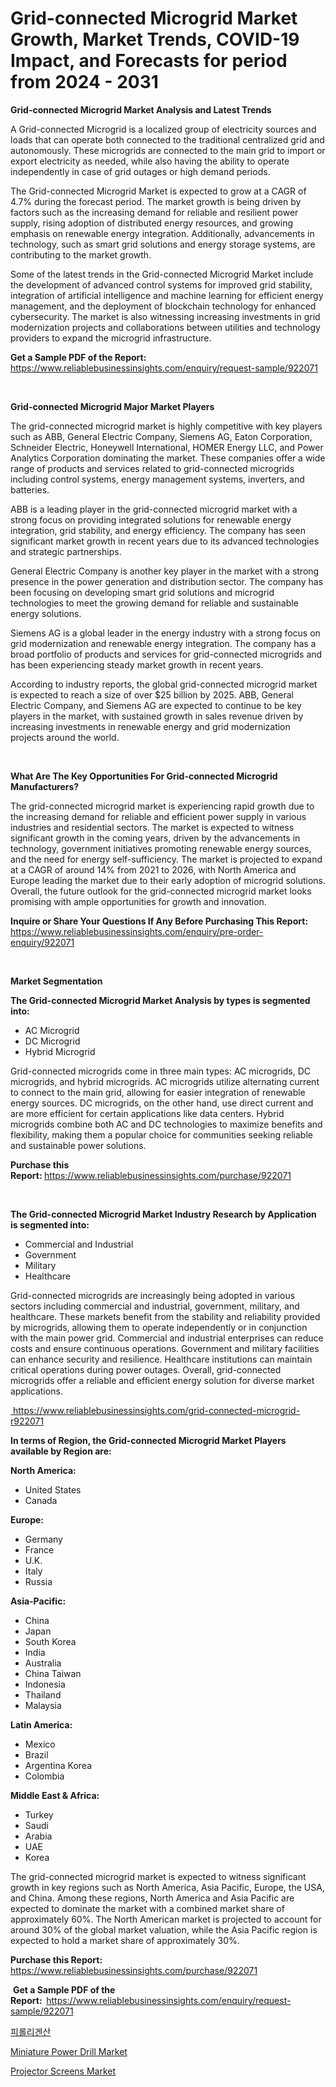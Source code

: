 <p><h1>Grid-connected Microgrid Market Growth, Market Trends, COVID-19 Impact, and Forecasts for period from 2024 - 2031</h1></p><p><strong>Grid-connected Microgrid Market Analysis and Latest Trends</strong></p>
<p><p>A Grid-connected Microgrid is a localized group of electricity sources and loads that can operate both connected to the traditional centralized grid and autonomously. These microgrids are connected to the main grid to import or export electricity as needed, while also having the ability to operate independently in case of grid outages or high demand periods.</p><p>The Grid-connected Microgrid Market is expected to grow at a CAGR of 4.7% during the forecast period. The market growth is being driven by factors such as the increasing demand for reliable and resilient power supply, rising adoption of distributed energy resources, and growing emphasis on renewable energy integration. Additionally, advancements in technology, such as smart grid solutions and energy storage systems, are contributing to the market growth.</p><p>Some of the latest trends in the Grid-connected Microgrid Market include the development of advanced control systems for improved grid stability, integration of artificial intelligence and machine learning for efficient energy management, and the deployment of blockchain technology for enhanced cybersecurity. The market is also witnessing increasing investments in grid modernization projects and collaborations between utilities and technology providers to expand the microgrid infrastructure.</p></p>
<p><strong>Get a Sample PDF of the Report:&nbsp;</strong> <a href="https://www.reliablebusinessinsights.com/enquiry/request-sample/922071">https://www.reliablebusinessinsights.com/enquiry/request-sample/922071</a></p>
<p>&nbsp;</p>
<p><strong>Grid-connected Microgrid Major Market Players</strong></p>
<p><p>The grid-connected microgrid market is highly competitive with key players such as ABB, General Electric Company, Siemens AG, Eaton Corporation, Schneider Electric, Honeywell International, HOMER Energy LLC, and Power Analytics Corporation dominating the market. These companies offer a wide range of products and services related to grid-connected microgrids including control systems, energy management systems, inverters, and batteries.</p><p>ABB is a leading player in the grid-connected microgrid market with a strong focus on providing integrated solutions for renewable energy integration, grid stability, and energy efficiency. The company has seen significant market growth in recent years due to its advanced technologies and strategic partnerships.</p><p>General Electric Company is another key player in the market with a strong presence in the power generation and distribution sector. The company has been focusing on developing smart grid solutions and microgrid technologies to meet the growing demand for reliable and sustainable energy solutions.</p><p>Siemens AG is a global leader in the energy industry with a strong focus on grid modernization and renewable energy integration. The company has a broad portfolio of products and services for grid-connected microgrids and has been experiencing steady market growth in recent years.</p><p>According to industry reports, the global grid-connected microgrid market is expected to reach a size of over $25 billion by 2025. ABB, General Electric Company, and Siemens AG are expected to continue to be key players in the market, with sustained growth in sales revenue driven by increasing investments in renewable energy and grid modernization projects around the world.</p></p>
<p>&nbsp;</p>
<p><strong>What Are The Key Opportunities For Grid-connected Microgrid Manufacturers?</strong></p>
<p><p>The grid-connected microgrid market is experiencing rapid growth due to the increasing demand for reliable and efficient power supply in various industries and residential sectors. The market is expected to witness significant growth in the coming years, driven by the advancements in technology, government initiatives promoting renewable energy sources, and the need for energy self-sufficiency. The market is projected to expand at a CAGR of around 14% from 2021 to 2026, with North America and Europe leading the market due to their early adoption of microgrid solutions. Overall, the future outlook for the grid-connected microgrid market looks promising with ample opportunities for growth and innovation.</p></p>
<p><strong>Inquire or Share Your Questions If Any Before Purchasing This Report:</strong> <a href="https://www.reliablebusinessinsights.com/enquiry/pre-order-enquiry/922071">https://www.reliablebusinessinsights.com/enquiry/pre-order-enquiry/922071</a></p>
<p>&nbsp;</p>
<p><strong>Market Segmentation</strong></p>
<p><strong>The Grid-connected Microgrid Market Analysis by types is segmented into:</strong></p>
<p><ul><li>AC Microgrid</li><li>DC Microgrid</li><li>Hybrid Microgrid</li></ul></p>
<p><p>Grid-connected microgrids come in three main types: AC microgrids, DC microgrids, and hybrid microgrids. AC microgrids utilize alternating current to connect to the main grid, allowing for easier integration of renewable energy sources. DC microgrids, on the other hand, use direct current and are more efficient for certain applications like data centers. Hybrid microgrids combine both AC and DC technologies to maximize benefits and flexibility, making them a popular choice for communities seeking reliable and sustainable power solutions.</p></p>
<p><strong>Purchase this Report:&nbsp;</strong><a href="https://www.reliablebusinessinsights.com/purchase/922071">https://www.reliablebusinessinsights.com/purchase/922071</a></p>
<p>&nbsp;</p>
<p><strong>The Grid-connected Microgrid Market Industry Research by Application is segmented into:</strong></p>
<p><ul><li>Commercial and Industrial</li><li>Government</li><li>Military</li><li>Healthcare</li></ul></p>
<p><p>Grid-connected microgrids are increasingly being adopted in various sectors including commercial and industrial, government, military, and healthcare. These markets benefit from the stability and reliability provided by microgrids, allowing them to operate independently or in conjunction with the main power grid. Commercial and industrial enterprises can reduce costs and ensure continuous operations. Government and military facilities can enhance security and resilience. Healthcare institutions can maintain critical operations during power outages. Overall, grid-connected microgrids offer a reliable and efficient energy solution for diverse market applications.</p></p>
<p><a href="https://www.reliablebusinessinsights.com/grid-connected-microgrid-r922071">&nbsp;https://www.reliablebusinessinsights.com/grid-connected-microgrid-r922071</a></p>
<p><strong>In terms of Region, the Grid-connected Microgrid Market Players available by Region are:</strong></p>
<p>
    <p> <strong> North America: </strong>
        <ul>
            <li>United States</li>
            <li>Canada</li>
        </ul>
        </p> 
    <p> <strong> Europe: </strong>
        <ul>
            <li>Germany</li>
            <li>France</li>
            <li>U.K.</li>
            <li>Italy</li>
            <li>Russia</li>
        </ul>
        </p> 
    <p> <strong> Asia-Pacific: </strong>
        <ul>
            <li>China</li>
            <li>Japan</li>
            <li>South Korea</li>
            <li>India</li>
            <li>Australia</li>
            <li>China Taiwan</li>
            <li>Indonesia</li>
            <li>Thailand</li>
            <li>Malaysia</li>
        </ul>
        </p> 
    <p> <strong> Latin America: </strong>
        <ul>
            <li>Mexico</li>
            <li>Brazil</li>
            <li>Argentina Korea</li>
            <li>Colombia</li>
        </ul>
        </p> 
    <p> <strong> Middle East & Africa: </strong>
        <ul>
            <li>Turkey</li>
            <li>Saudi</li>
            <li>Arabia</li>
            <li>UAE</li>
            <li>Korea</li>
        </ul>
    </p>
    </p>
<p><p>The grid-connected microgrid market is expected to witness significant growth in key regions such as North America, Asia Pacific, Europe, the USA, and China. Among these regions, North America and Asia Pacific are expected to dominate the market with a combined market share of approximately 60%. The North American market is projected to account for around 30% of the global market valuation, while the Asia Pacific region is expected to hold a market share of approximately 30%.</p></p>
<p><strong>Purchase this Report: </strong><a href="https://www.reliablebusinessinsights.com/purchase/922071">https://www.reliablebusinessinsights.com/purchase/922071</a></p>
<p>&nbsp;<strong>Get a Sample PDF of the Report:&nbsp;&nbsp;</strong><a href="https://www.reliablebusinessinsights.com/enquiry/request-sample/922071">https://www.reliablebusinessinsights.com/enquiry/request-sample/922071</a></p>
<p><strong></strong></p>
<p><p><a href="https://github.com/Howaoole34545/Market-Research-Report-List-2/blob/main/6893244159354.md">피롤리겐산</a></p><p><a href="https://github.com/ChiragRP21/Market-Research-Report-List-5/blob/main/miniature-power-drill-market.md">Miniature Power Drill Market</a></p><p><a href="https://github.com/cecuraprangm/Market-Research-Report-List-3/blob/main/projector-screens-market.md">Projector Screens Market</a></p></p>